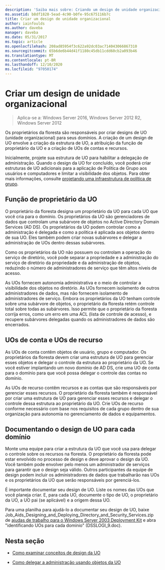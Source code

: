 ```yaml
---
description: 'Saiba mais sobre: Criando um design de unidade organizacional'
ms.assetid: b8df1828-5ead-4c90-b0fe-95c675116b7c
title: Criar um design de unidade organizacional
author: iainfoulds
ms.author: daveba
manager: daveba
ms.date: 05/31/2017
ms.topic: article
ms.openlocfilehash: 208ad85954f3c622a92dc03ac714043066867310
ms.sourcegitcommit: 65b6de6b44d41f1180c45db11cdd60cb2a093b46
ms.translationtype: MT
ms.contentlocale: pt-BR
ms.lasthandoff: 12/10/2020
ms.locfileid: "97050174"
---
```

# <a name="creating-an-organizational-unit-design"></a>Criar um design de unidade organizacional

> Aplica-se a: Windows Server 2016, Windows Server 2012 R2, Windows Server 2012

Os proprietários da floresta são responsáveis por criar designs de UO (unidade organizacional) para seus domínios. A criação de um design de UO envolve a criação da estrutura de UO, a atribuição da função de proprietário da UO e a criação de UOs de contas e recursos.

Inicialmente, projete sua estrutura de UO para habilitar a delegação de administração. Quando o design da UO for concluído, você poderá criar estruturas de UO adicionais para a aplicação de Política de Grupo aos usuários e computadores e limitar a visibilidade dos objetos. Para obter mais informações, consulte [projetando uma infraestrutura de política de grupo](/previous-versions/windows/it-pro/windows-server-2003/cc786524(v=ws.10)).

## <a name="ou-owner-role"></a>Função de proprietário da UO
O proprietário da floresta designa um proprietário da UO para cada UO que você cria para o domínio. Os proprietários da UO são gerenciadores de dados que controlam uma subárvore de objetos no Active Directory Domain Services (AD DS). Os proprietários da UO podem controlar como a administração é delegada e como a política é aplicada aos objetos dentro de sua UO. Eles também podem criar novas subárvores e delegar a administração de UOs dentro dessas subárvores.

Como os proprietários da UO não possuem ou controlam a operação do serviço de diretório, você pode separar a propriedade e a administração do serviço de diretório da propriedade e da administração de objetos, reduzindo o número de administradores de serviço que têm altos níveis de acesso.

As UOs fornecem autonomia administrativa e o meio de controlar a visibilidade dos objetos no diretório. As UOs fornecem isolamento de outros administradores de dados, mas não fornecem isolamento de administradores de serviço. Embora os proprietários da UO tenham controle sobre uma subárvore de objetos, o proprietário da floresta retém controle total sobre todas as subárvores. Isso permite que o proprietário da floresta corrija erros, como um erro em uma ACL (lista de controle de acesso), e recupere subárvores delegadas quando os administradores de dados são encerrados.

## <a name="account-ous-and-resource-ous"></a>UOs de conta e UOs de recurso
As UOs de conta contêm objetos de usuário, grupo e computador. Os proprietários da floresta devem criar uma estrutura de UO para gerenciar esses objetos e delegar o controle da estrutura ao proprietário da UO. Se você estiver implantando um novo domínio de AD DS, crie uma UO de conta para o domínio para que você possa delegar o controle das contas no domínio.

As UOs de recurso contêm recursos e as contas que são responsáveis por gerenciar esses recursos. O proprietário da floresta também é responsável por criar uma estrutura de UO para gerenciar esses recursos e delegar o controle dessa estrutura ao proprietário da UO. Crie UOs de recurso conforme necessário com base nos requisitos de cada grupo dentro de sua organização para autonomia no gerenciamento de dados e equipamentos.

## <a name="documenting-the-ou-design-for-each-domain"></a>Documentando o design de UO para cada domínio
Monte uma equipe para criar a estrutura da UO que você usa para delegar o controle sobre os recursos na floresta. O proprietário da floresta pode estar envolvido no processo de design e deve aprovar o design da UO. Você também pode envolver pelo menos um administrador de serviços para garantir que o design seja válido. Outros participantes da equipe de design podem incluir os administradores de dados que trabalharão nas UOs e os proprietários da UO que serão responsáveis por gerenciá-los.

É importante documentar seu design de UO. Liste os nomes das UOs que você planeja criar. E, para cada UO, documente o tipo de UO, o proprietário da UO, a UO pai (se aplicável) e a origem dessa UO.

Para uma planilha para ajudá-lo a documentar seu design de UO, baixe Job_Aids_Designing_and_Deploying_Directory_and_Security_Services.zip de [ajudas de trabalho para o Windows Server 2003 Deployment Kit](https://microsoft.com/download/details.aspx?id=9608) e abra "identificando UOs para cada domínio" (DSSLOGI_9.doc).

## <a name="in-this-section"></a>Nesta seção

- [Como examinar conceitos de design da UO](../../ad-ds/plan/Reviewing-OU-Design-Concepts.md)

- [Como delegar a administração usando objetos da UO](../../ad-ds/plan/Delegating-Administration-by-Using-OU-Objects.md)
